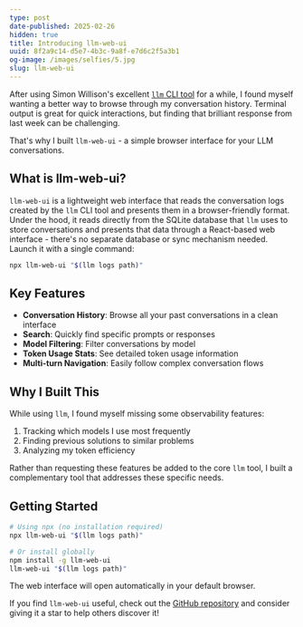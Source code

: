 ```yaml
---
type: post
date-published: 2025-02-26
hidden: true
title: Introducing llm-web-ui
uuid: 8f2a9c14-d5e7-4b3c-9a8f-e7d6c2f5a3b1
og-image: /images/selfies/5.jpg
slug: llm-web-ui
---
```


After using Simon Willison's excellent [`llm` CLI tool](https://llm.datasette.io/) for a while, I found myself wanting a better way to browse through my conversation history. Terminal output is great for quick interactions, but finding that brilliant response from last week can be challenging.

That's why I built `llm-web-ui` - a simple browser interface for your LLM conversations.
## What is llm-web-ui?

`llm-web-ui` is a lightweight web interface that reads the conversation logs created by the `llm` CLI tool and presents them in a browser-friendly format. Under the hood, it reads directly from the SQLite database that `llm` uses to store conversations and presents that data through a React-based web interface - there's no separate database or sync mechanism needed. Launch it with a single command:

```bash
npx llm-web-ui "$(llm logs path)"
```

## Key Features

- **Conversation History**: Browse all your past conversations in a clean interface
- **Search**: Quickly find specific prompts or responses
- **Model Filtering**: Filter conversations by model
- **Token Usage Stats**: See detailed token usage information
- **Multi-turn Navigation**: Easily follow complex conversation flows

## Why I Built This

While using `llm`, I found myself missing some observability features:

1. Tracking which models I use most frequently
2. Finding previous solutions to similar problems
3. Analyzing my token efficiency

Rather than requesting these features be added to the core `llm` tool, I built a complementary tool that addresses these specific needs.

## Getting Started

```bash
# Using npx (no installation required)
npx llm-web-ui "$(llm logs path)"

# Or install globally
npm install -g llm-web-ui
llm-web-ui "$(llm logs path)"
```

The web interface will open automatically in your default browser.

If you find `llm-web-ui` useful, check out the [GitHub repository](https://github.com/martinklepsch/llm-web-ui) and consider giving it a star to help others discover it!
